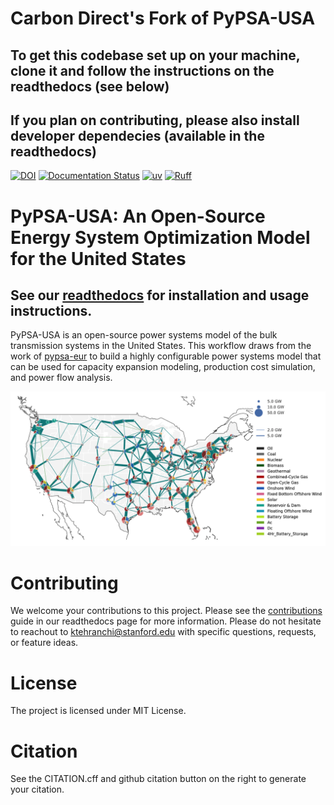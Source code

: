 # Carbon Direct's Fork of PyPSA-USA

## To get this codebase set up on your machine, clone it and follow the instructions on the readthedocs (see below) 

## If you plan on contributing, please also install developer dependecies (available in the readthedocs)


[![DOI](https://zenodo.org/badge/500892486.svg)](https://zenodo.org/doi/10.5281/zenodo.10815964)
[![Documentation Status](https://readthedocs.org/projects/pypsa-usa/badge/?version=latest)](https://pypsa-usa.readthedocs.io/en/latest/?badge=latest)
[![uv](https://img.shields.io/endpoint?url=https://raw.githubusercontent.com/astral-sh/uv/main/assets/badge/v0.json)](https://github.com/astral-sh/uv)
[![Ruff](https://img.shields.io/endpoint?url=https://raw.githubusercontent.com/astral-sh/ruff/main/assets/badge/v2.json)](https://github.com/astral-sh/ruff)

# PyPSA-USA: An Open-Source Energy System Optimization Model for the United States

## See our [readthedocs](https://pypsa-usa.readthedocs.io/en/latest/) for installation and usage instructions.

PyPSA-USA is an open-source power systems model of the bulk transmission systems in the United States. This workflow draws from the work of [pypsa-eur](https://pypsa-eur.readthedocs.io/en/latest/index.html) to build a highly configurable power systems model that can be used for capacity expansion modeling, production cost simulation, and power flow analysis.

![pypsa-usa Base Network](https://github.com/PyPSA/pypsa-usa/blob/0fe788397238b14f07857a9748aa86c7781bfa27/docs/source/_static/PyPSA-USA_network.png)

# Contributing

We welcome your contributions to this project. Please see the [contributions](https://pypsa-usa.readthedocs.io/en/latest/contributing.html) guide in our readthedocs page for more information. Please do not hesitate to reachout to ktehranchi@stanford.edu with specific questions, requests, or feature ideas.

# License

The project is licensed under MIT License.

# Citation

See the CITATION.cff and github citation button on the right to generate your citation.
